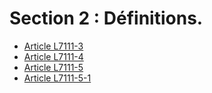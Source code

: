 # Section 2 : Définitions.

* [Article L7111-3](./LEGIARTI000018764981.md)
* [Article L7111-4](./LEGIARTI000006904512.md)
* [Article L7111-5](./LEGIARTI000006904513.md)
* [Article L7111-5-1](./LEGIARTI000020740435.md)
